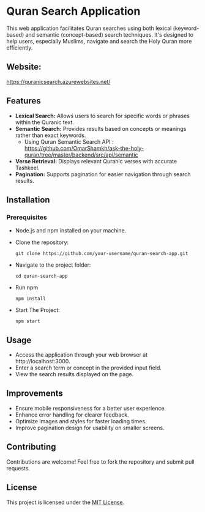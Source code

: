 # Quran Search Application

This web application facilitates Quran searches using both lexical (keyword-based) and semantic (concept-based) search techniques. It's designed to help users, especially Muslims, navigate and search the Holy Quran more efficiently.

## Website: 
https://quranicsearch.azurewebsites.net/

## Features

- **Lexical Search:** Allows users to search for specific words or phrases within the Quranic text.
- **Semantic Search:** Provides results based on concepts or meanings rather than exact keywords.
    - Using Quran Semantic Search API : https://github.com/OmarShamkh/ask-the-holy-quran/tree/master/backend/src/api/semantic
- **Verse Retrieval:** Displays relevant Quranic verses with accurate Tashkeel.
- **Pagination:** Supports pagination for easier navigation through search results.

## Installation

### Prerequisites

- Node.js and npm installed on your machine.
- Clone the repository:

  ```
  git clone https://github.com/your-username/quran-search-app.git
  ```
- Navigate to the project folder:
  ```
  cd quran-search-app
  ```
- Run npm
  ```
  npm install
  ```
- Start The Project:
  ```
  npm start
  ```
## Usage
- Access the application through your web browser at http://localhost:3000.
- Enter a search term or concept in the provided input field.
- View the search results displayed on the page.

## Improvements

- Ensure mobile responsiveness for a better user experience.
- Enhance error handling for clearer feedback.
- Optimize images and styles for faster loading times.
- Improve pagination design for usability on smaller screens.

## Contributing

Contributions are welcome! Feel free to fork the repository and submit pull requests.

## License

This project is licensed under the [MIT License](LICENSE).
